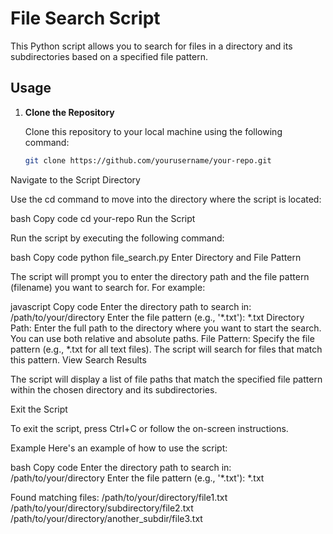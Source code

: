 # File Search Script

This Python script allows you to search for files in a directory and its subdirectories based on a specified file pattern.

## Usage

1. **Clone the Repository**

   Clone this repository to your local machine using the following command:

   ```bash
   git clone https://github.com/yourusername/your-repo.git
Navigate to the Script Directory

Use the cd command to move into the directory where the script is located:

bash
Copy code
cd your-repo
Run the Script

Run the script by executing the following command:

bash
Copy code
python file_search.py
Enter Directory and File Pattern

The script will prompt you to enter the directory path and the file pattern (filename) you want to search for. For example:

javascript
Copy code
Enter the directory path to search in: /path/to/your/directory
Enter the file pattern (e.g., '*.txt'): *.txt
Directory Path: Enter the full path to the directory where you want to start the search. You can use both relative and absolute paths.
File Pattern: Specify the file pattern (e.g., *.txt for all text files). The script will search for files that match this pattern.
View Search Results

The script will display a list of file paths that match the specified file pattern within the chosen directory and its subdirectories.

Exit the Script

To exit the script, press Ctrl+C or follow the on-screen instructions.

Example
Here's an example of how to use the script:

bash
Copy code
Enter the directory path to search in: /path/to/your/directory
Enter the file pattern (e.g., '*.txt'): *.txt

Found matching files:
/path/to/your/directory/file1.txt
/path/to/your/directory/subdirectory/file2.txt
/path/to/your/directory/another_subdir/file3.txt
